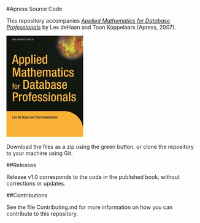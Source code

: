 #Apress Source Code

This repository accompanies [*Applied Mathematics for Database Professionals*](http://www.apress.com/9781590597453) by Lex deHaan and Toon Koppelaars (Apress, 2007).

![Cover image](9781590597453.jpg)

Download the files as a zip using the green button, or clone the repository to your machine using Git.

##Releases

Release v1.0 corresponds to the code in the published book, without corrections or updates.

##Contributions

See the file Contributing.md for more information on how you can contribute to this repository.
